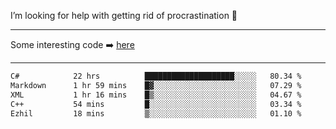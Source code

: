 I’m looking for help with getting rid of procrastination 🤔

-----

Some interesting code :arrow_right: [here](https://github.com/zhen8838/playground)

-----

<!--START_SECTION:waka-->

```txt
C#            22 hrs          ████████████████████░░░░░   80.34 %
Markdown      1 hr 59 mins    █▓░░░░░░░░░░░░░░░░░░░░░░░   07.29 %
XML           1 hr 16 mins    █▒░░░░░░░░░░░░░░░░░░░░░░░   04.67 %
C++           54 mins         █░░░░░░░░░░░░░░░░░░░░░░░░   03.34 %
Ezhil         18 mins         ▒░░░░░░░░░░░░░░░░░░░░░░░░   01.10 %
```

<!--END_SECTION:waka-->

<!--
**zhen8838/zhen8838** is a ✨ _special_ ✨ repository because its `README.md` (this file) appears on your GitHub profile.

Here are some ideas to get you started:

- 🔭 I’m currently working on ...
- 🌱 I’m currently learning ...
- 👯 I’m looking to collaborate on ...
 ...
- 💬 Ask me about ...
- 📫 How to reach me: ...
- 😄 Pronouns: ...
- ⚡ Fun fact: ...
-->
